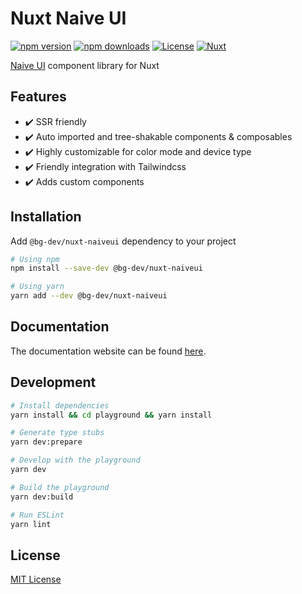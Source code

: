 # Nuxt Naive UI

[![npm version][npm-version-src]][npm-version-href]
[![npm downloads][npm-downloads-src]][npm-downloads-href]
[![License][license-src]][license-href]
[![Nuxt][nuxt-src]][nuxt-href]

[Naive UI](https://www.naiveui.com/en-US/os-theme) component library for Nuxt


## Features

- ✔️ SSR friendly
- ✔️ Auto imported and tree-shakable components & composables
- ✔️ Highly customizable for color mode and device type
- ✔️ Friendly integration with Tailwindcss
- ✔️ Adds custom components

## Installation

Add `@bg-dev/nuxt-naiveui` dependency to your project

```bash
# Using npm
npm install --save-dev @bg-dev/nuxt-naiveui

# Using yarn
yarn add --dev @bg-dev/nuxt-naiveui
```
## Documentation

The documentation website can be found [here](https://nuxt-naiveui.bg.tn).

## Development

```bash
# Install dependencies
yarn install && cd playground && yarn install

# Generate type stubs
yarn dev:prepare

# Develop with the playground
yarn dev

# Build the playground
yarn dev:build

# Run ESLint
yarn lint
```
## License

[MIT License](./LICENSE)

[npm-version-src]: https://img.shields.io/npm/v/@bg-dev/nuxt-naiveui/latest.svg?style=flat&colorA=18181B&colorB=28CF8D
[npm-version-href]: https://npmjs.com/package/@bg-dev/nuxt-naiveui
[npm-downloads-src]: https://img.shields.io/npm/dt/@bg-dev/nuxt-naiveui.svg?style=flat&colorA=18181B&colorB=28CF8D
[npm-downloads-href]: https://npmjs.com/package/@bg-dev/nuxt-naiveui
[license-src]: https://img.shields.io/npm/l/@bg-dev/nuxt-naiveui.svg?style=flat&colorA=18181B&colorB=28CF8D
[license-href]: https://npmjs.com/package/@bg-dev/nuxt-naiveui
[nuxt-src]: https://img.shields.io/badge/Nuxt-18181B?logo=nuxt.js
[nuxt-href]: https://nuxt.com
